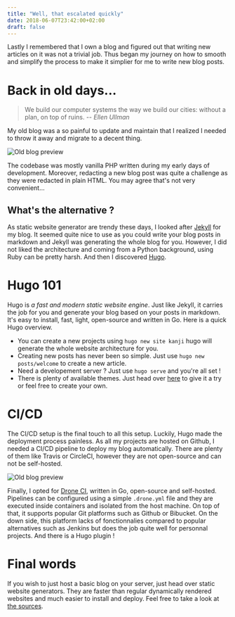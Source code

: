 ```yaml
---
title: "Well, that escalated quickly"
date: 2018-06-07T23:42:00+02:00
draft: false
---
```


Lastly I remembered that I own a blog and figured out that writing new articles on it was not a trivial job. Thus began my journey on how to smooth and simplify the process to make it simplier for me to write new blog posts. 

<!--more-->

# Back in old days...

> We build our computer systems the way we build our cities: without a plan, on top of ruins.
> -- *Ellen Ullman*

My old blog was a so painful to update and maintain that I realized I needed to throw it away and migrate to a decent thing.

![Old blog preview](/img/blog/old.jpg)

The codebase was mostly vanilla PHP written during my early days of development. Moreover, redacting a new blog post was quite a challenge as they were redacted in plain HTML. You may agree that's not very convenient...

## What's the alternative ?

As static website generator are trendy these days, I looked after [Jekyll](https://jekyllrb.com/) for my blog. It seemed quite nice to use as you could write your blog posts in markdown and Jekyll was generating the whole blog for you. However, I did not liked the architecture and coming from a Python background, using Ruby can be pretty harsh. And then I discovered [Hugo](https://gohugo.io/).

# Hugo 101

Hugo is *a fast and modern static website engine*. Just like Jekyll, it carries the job for you and generate your blog based on your posts in markdown. It's easy to install, fast, light, open-source and written in Go. Here is a quick Hugo overview.

* You can create a new projects using `hugo new site kanji` hugo will generate the whole website architecture for you.
* Creating new posts has never been so simple. Just use `hugo new posts/welcome` to create a new article.
* Need a developement server ? Just use `hugo serve` and you're all set !
* There is plenty of available themes. Just head over [here](https://themes.gohugo.io/) to give it a try or feel free to create your own.

# CI/CD

The CI/CD setup is the final touch to all this setup. Luckily, Hugo made the deployment process painless. As all my projects are hosted on Github, I needed a CI/CD pipeline to deploy my blog automatically. There are plenty of them like Travis or CircleCI, however they are not open-source and can not be self-hosted.

![Old blog preview](/img/blog/drone.jpg)

Finally, I opted for [Drone CI](https://drone.io/), written in Go, open-source and self-hosted. Pipelines can be configured using a simple `.drone.yml` file and they are executed inside containers and isolated from the host machine. On top of that, it supports popular Git platforms such as Github or Bibucket. On the down side, this platform lacks of fonctionnalies compared to popular alternatives such as Jenkins but does the job quite well for personnal projects. And there is a Hugo plugin !

# Final words

If you wish to just host a basic blog on your server, just head over static website generators. They are faster than regular dynamically rendered websites and much easier to install and deploy. Feel free to take a look at [the sources](https://github.com/obynio/kanji).